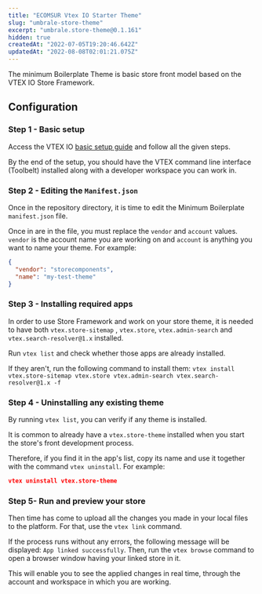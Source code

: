 ```yaml
---
title: "ECOMSUR Vtex IO Starter Theme"
slug: "umbrale-store-theme"
excerpt: "umbrale.store-theme@0.1.161"
hidden: true
createdAt: "2022-07-05T19:20:46.642Z"
updatedAt: "2022-08-08T02:01:21.075Z"
---
```

The minimum Boilerplate Theme is basic store front model based on the VTEX IO Store Framework.

## Configuration

### Step 1 - Basic setup

Access the VTEX IO [basic setup guide](https://vtex.io/docs/getting-started/build-stores-with-store-framework/2) and follow all the given steps.

By the end of the setup, you should have the VTEX command line interface (Toolbelt) installed along with a developer workspace you can work in.

### Step 2 - Editing the `Manifest.json`

Once in the repository directory, it is time to edit the Minimum Boilerplate `manifest.json` file.

Once in are in the file, you must replace the `vendor` and `account` values. `vendor` is the account name you are working on and `account` is anything you want to name your theme. For example:

```json
{
  "vendor": "storecomponents",
  "name": "my-test-theme"
}
```

### Step 3 - Installing required apps

In order to use Store Framework and work on your store theme, it is needed to have both `vtex.store-sitemap` , `vtex.store`, `vtex.admin-search` and `vtex.search-resolver@1.x` installed.

Run `vtex list` and check whether those apps are already installed.

If they aren't, run the following command to install them: `vtex install vtex.store-sitemap vtex.store vtex.admin-search vtex.search-resolver@1.x -f`

### Step 4 - Uninstalling any existing theme

By running `vtex list`, you can verify if any theme is installed.

It is common to already have a `vtex.store-theme` installed when you start the store's front development process.

Therefore, if you find it in the app's list, copy its name and use it together with the command `vtex uninstall`. For example:

```json
vtex uninstall vtex.store-theme
```

### Step 5- Run and preview your store

Then time has come to upload all the changes you made in your local files to the platform. For that, use the `vtex link` command.

If the process runs without any errors, the following message will be displayed: `App linked successfully`. Then, run the `vtex browse` command to open a browser window having your linked store in it.

This will enable you to see the applied changes in real time, through the account and workspace in which you are working.